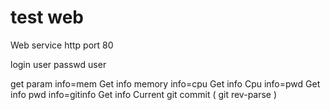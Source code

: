 # test web
Web service http port 80

login user
passwd user

get param 
  info=mem Get info memory
  info=cpu Get info Cpu
  info=pwd Get info pwd
  info=gitinfo Get info Current git commit ( git rev-parse )
